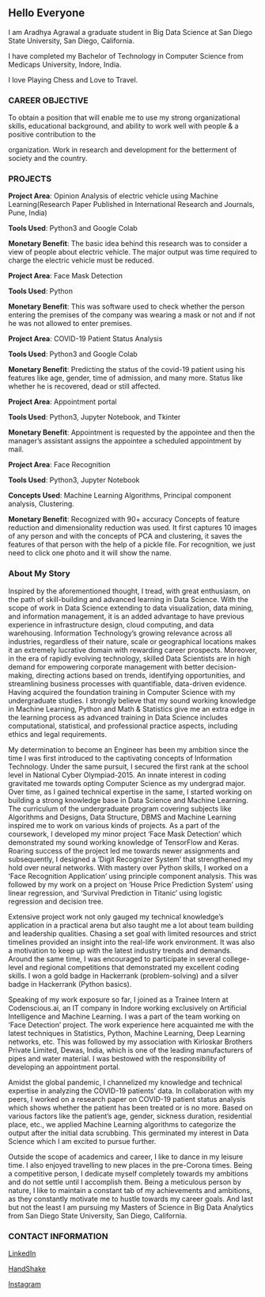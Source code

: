 ## Hello Everyone

I am Aradhya Agrawal a graduate student in Big Data Science at San Diego State University, San Diego, California.  

I have completed my Bachelor of Technology in Computer Science from Medicaps University, Indore, India.

I love Playing Chess and Love to Travel.

### CAREER OBJECTIVE

To obtain a position that will enable me to use my strong organizational skills, educational background, and ability to work well with people & a positive contribution to the 

organization. Work in research and development for the betterment of society and the country.


###  PROJECTS

**Project Area**: Opinion Analysis of electric vehicle using Machine Learning(Research Paper Published in International Research and Journals, Pune, India) 

**Tools Used**: Python3 and Google Colab 

**Monetary Benefit**: The basic idea behind this research was to consider a view of people about electric vehicle. The major output was time required to charge the electric vehicle must be reduced. 


**Project Area**: Face Mask Detection

**Tools Used**: Python

**Monetary Benefit**: This was software used to check whether the person entering the premises of the company was wearing a mask or not and if not he was not allowed to enter premises. 

**Project Area**: COVID-19 Patient Status Analysis

**Tools Used**: Python3 and Google Colab 

**Monetary Benefit**: Predicting the status of the covid-19 patient using his features like age, gender, time of admission, and many more. Status like whether he is recovered, dead or still affected.

**Project Area**: Appointment portal

**Tools Used**: Python3, Jupyter Notebook, and Tkinter

**Monetary Benefit**: Appointment is requested by the appointee and then the manager’s assistant assigns the appointee a scheduled appointment by mail.  

**Project Area**: Face Recognition 

**Tools Used**: Python3, Jupyter Notebook 

**Concepts Used**: Machine Learning Algorithms, Principal component analysis, Clustering.

**Monetary Benefit**: Recognized with 90+ accuracy  Concepts of feature reduction and dimensionality reduction was used.  It first captures 10 images of any person and with the concepts of PCA and clustering, it saves the features of that person with the help of a pickle file.  For recognition, we just need to click one photo and it will show the name. 

### About My Story 

Inspired by the aforementioned thought, I tread, with great enthusiasm, on the path of skill-building and advanced learning in Data Science. With the scope of work in Data Science 
extending to data visualization, data mining, and information management, it is an added advantage to have previous experience in infrastructure design, cloud computing, and data 
warehousing. Information Technology’s growing relevance across all industries, regardless of their nature, scale or geographical locations makes it an extremely lucrative domain 
with rewarding career prospects. Moreover, in the era of rapidly evolving technology, skilled Data Scientists are in high demand for empowering corporate management with better 
decision-making, directing actions based on trends, identifying opportunities, and streamlining business processes with quantifiable, data-driven evidence.
Having acquired the foundation training in Computer Science with my undergraduate studies.  I strongly believe that my sound working knowledge in Machine Learning, Python and Math 
& Statistics give me an extra edge in the learning process as advanced training in Data Science includes computational, statistical, and professional practice aspects, including 
ethics and legal requirements.

My determination to become an Engineer has been my ambition since the time I was first introduced to the captivating concepts of Information Technology. Under the same pursuit, I 
secured the first rank at the school level in National Cyber Olympiad-2015. An innate interest in coding gravitated me towards opting Computer Science as my undergrad major. Over 
time, as I gained technical expertise in the same, I started working on building a strong knowledge base in Data Science and Machine Learning. The curriculum of the undergraduate 
program covering subjects like Algorithms and Designs, Data Structure, DBMS and Machine Learning inspired me to work on various kinds of projects. 
As a part of the coursework, I developed my minor project ‘Face Mask Detection’ which demonstrated my sound working knowledge of TensorFlow and Keras. Roaring success of the 
project led me towards newer assignments and subsequently, I designed a ‘Digit Recognizer System’ that strengthened my hold over neural networks. With mastery over Python skills, 
I worked on a ‘Face Recognition Application’ using principle component analysis. This was followed by my work on a project on ‘House Price Prediction System’ using linear 
regression, and ‘Survival Prediction in Titanic’ using logistic regression and decision tree. 

Extensive project work not only gauged my technical knowledge’s application in a practical arena but also taught me a lot about team building and leadership qualities. Chasing a 
set goal with limited resources and strict timelines provided an insight into the real-life work environment. It was also a motivation to keep up with the latest industry trends 
and demands. Around the same time, I was encouraged to participate in several college-level and regional competitions that demonstrated my excellent coding skills. I won a gold 
badge in Hackerrank (problem-solving) and a silver badge in Hackerrank (Python basics).

Speaking of my work exposure so far, I joined as a Trainee Intern at Codenscious.ai, an IT company in Indore working exclusively on Artificial Intelligence and Machine Learning. I 
was a part of the team working on ‘Face Detection’ project. The work experience here acquainted me with the latest techniques in Statistics, Python, Machine Learning, Deep 
Learning networks, etc. This was followed by my association with Kirloskar Brothers Private Limited, Dewas, India, which is one of the leading manufacturers of pipes and water 
material. I was bestowed with the responsibility of developing an appointment portal.

Amidst the global pandemic, I channelized my knowledge and technical expertise in analyzing the COVID-19 patients’ data. In collaboration with my peers, I worked on a research 
paper on COVID-19 patient status analysis which shows whether the patient has been treated or is no more. Based on various factors like the patient’s age, gender, sickness 
duration, residential place, etc., we applied Machine Learning algorithms to categorize the output after the initial data scrubbing. This germinated my interest in Data Science 
which I am excited to pursue further. 

Outside the scope of academics and career, I like to dance in my leisure time. I also enjoyed travelling to new places in the pre-Corona times. Being a competitive person, I 
dedicate myself completely towards my ambitions and do not settle until I accomplish them. Being a meticulous person by nature, I like to maintain a constant tab of my 
achievements and ambitions, as they constantly motivate me to hustle towards my career goals. 
And last but not the least I am pursuing my Masters of Science in Big Data Analytics from San Diego State University, San Diego, California. 

### CONTACT INFORMATION
[LinkedIn](https://www.linkedin.com/in/agrawalaradhya0204/)

[HandShake](https://sdsu.joinhandshake.com/users/34343336)

[Instagram](https://www.instagram.com/this_is_aradhya_a/)
